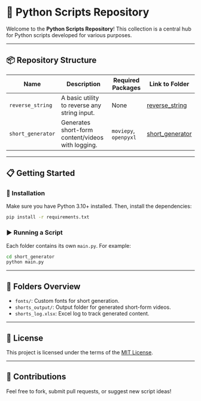 # 🐍 Python Scripts Repository

Welcome to the **Python Scripts Repository**! This collection is a central hub for Python scripts developed for various purposes.

---

## 📦 Repository Structure

| Name              | Description                                           | Required Packages         | Link to Folder                  |
|-------------------|-------------------------------------------------------|----------------------------|---------------------------------|
| `reverse_string`  | A basic utility to reverse any string input.          | None                       | [reverse_string](./reverse_string) |
| `short_generator` | Generates short-form content/videos with logging.     | `moviepy`, `openpyxl` | [short_generator](./short_generator) |

---

## 📋 Getting Started

### 🔧 Installation

Make sure you have Python 3.10+ installed. Then, install the dependencies:

```bash
pip install -r requirements.txt
```

### ▶️ Running a Script

Each folder contains its own `main.py`. For example:

```bash
cd short_generator
python main.py
```

---

## 📁 Folders Overview

- `fonts/`: Custom fonts for short generation.
- `shorts_output/`: Output folder for generated short-form videos.
- `shorts_log.xlsx`: Excel log to track generated content.

---

## 📄 License

This project is licensed under the terms of the [MIT License](./LICENSE).

---

## 🤝 Contributions

Feel free to fork, submit pull requests, or suggest new script ideas!
